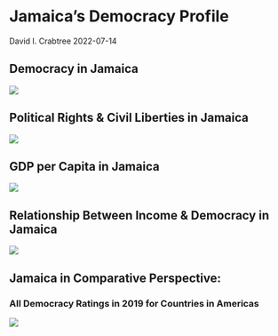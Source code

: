 Jamaica’s Democracy Profile
================
David I. Crabtree
2022-07-14

## Democracy in Jamaica

![](C:\Users\David\Desktop\PROGRA~1\FILESA~1\CFSS\hw06\reports\JAMAIC~1/figure-gfm/Demscore-1.png)<!-- -->

## Political Rights & Civil Liberties in Jamaica

![](C:\Users\David\Desktop\PROGRA~1\FILESA~1\CFSS\hw06\reports\JAMAIC~1/figure-gfm/Political%20Rights%20&%20Civil%20Libs-1.png)<!-- -->

## GDP per Capita in Jamaica

![](C:\Users\David\Desktop\PROGRA~1\FILESA~1\CFSS\hw06\reports\JAMAIC~1/figure-gfm/GDP%20per%20Capita-1.png)<!-- -->

## Relationship Between Income & Democracy in Jamaica

![](C:\Users\David\Desktop\PROGRA~1\FILESA~1\CFSS\hw06\reports\JAMAIC~1/figure-gfm/Income%20&%20Dem-1.png)<!-- -->

## Jamaica in Comparative Perspective:

### All Democracy Ratings in 2019 for Countries in Americas

![](C:\Users\David\Desktop\PROGRA~1\FILESA~1\CFSS\hw06\reports\JAMAIC~1/figure-gfm/Democracy%20in%20Comparative%20Perspective-1.png)<!-- -->
